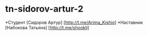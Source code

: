 # tn-sidorov-artur-2
*Студент [Сидоров Артур] [http://t.me/Arima_Kishio]
*Наставник [Набокова Татьяна] [http://t.me/shookli]